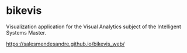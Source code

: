 # bikevis

Visualization application for the Visual Analytics subject of the Intelligent Systems Master.

https://salesmendesandre.github.io/bikevis_web/
